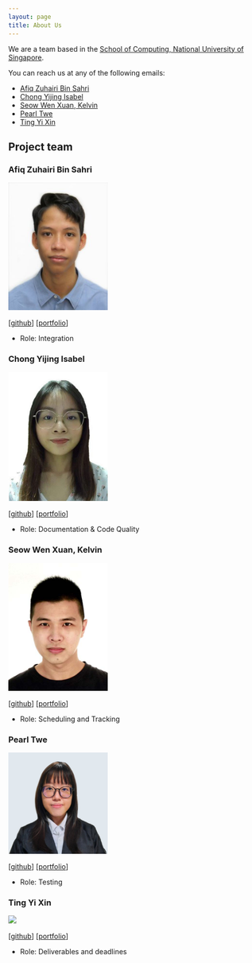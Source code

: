 ```yaml
---
layout: page
title: About Us
---
```


We are a team based in the [School of Computing, National University of Singapore](http://www.comp.nus.edu.sg).

You can reach us at any of the following emails: 
* [Afiq Zuhairi Bin Sahri](mailto:afiqzuhairi@gmail.com)
* [Chong Yijing Isabel](mailto:e0775756@u.nus.edu)
* [Seow Wen Xuan, Kelvin](mailto:s.wxk19@gmail.com)
* [Pearl Twe](mailto:e0773656@u.nus.edu.sg)
* [Ting Yi Xin](mailto:yxting1109@gmail.com)


## Project team

### Afiq Zuhairi Bin Sahri

<img src="images/afiqzu.png" width="200px">

[[github](https://github.com/afiqzu)]
[[portfolio](team/afiqzu.md)]

* Role: Integration

### Chong Yijing Isabel

<img src="images/isabelchong.png" width="200px">

[[github](http://github.com/IsabelChong)]
[[portfolio](team/isabelchong.md)]

* Role: Documentation & Code Quality

### Seow Wen Xuan, Kelvin

<img src="images/swxk19.png" width="200px">

[[github](http://github.com/swxk19)]
[[portfolio](team/swxk19.md)]

* Role: Scheduling and Tracking

### Pearl Twe

<img src="images/peaol.png" width="200px">

[[github](http://github.com/peaol)]
[[portfolio](team/peaol.md)]

* Role: Testing

### Ting Yi Xin

<img src="images/tyx021.png" width="200px">

[[github](http://github.com/tyx021)]
[[portfolio](team/tyx021.md)]

* Role: Deliverables and deadlines
